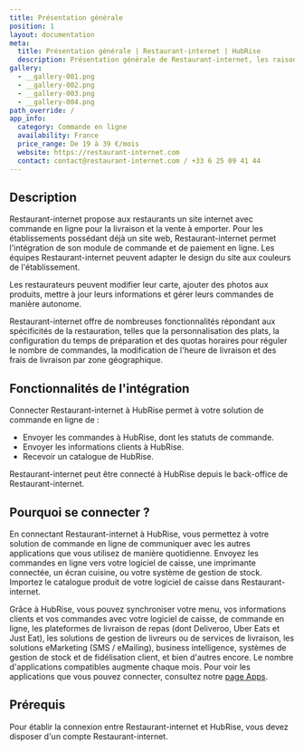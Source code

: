 ```yaml
---
title: Présentation générale
position: 1
layout: documentation
meta:
  title: Présentation générale | Restaurant-internet | HubRise
  description: Présentation générale de Restaurant-internet, les raisons de connecter votre solution de commande en ligne à HubRise et fonctionnalités de l'intégration avec HubRise.
gallery:
  - __gallery-001.png
  - __gallery-002.png
  - __gallery-003.png
  - __gallery-004.png
path_override: /
app_info:
  category: Commande en ligne
  availability: France
  price_range: De 19 à 39 €/mois
  website: https://restaurant-internet.com
  contact: contact@restaurant-internet.com / +33 6 25 09 41 44
---
```


## Description

Restaurant-internet propose aux restaurants un site internet avec commande en ligne pour la livraison et la vente à emporter. Pour les établissements possédant déjà un site web, Restaurant-internet permet l'intégration de son module de commande et de paiement en ligne. Les équipes Restaurant-internet peuvent adapter le design du site aux couleurs de l'établissement.

Les restaurateurs peuvent modifier leur carte, ajouter des photos aux produits, mettre à jour leurs informations et gérer leurs commandes de manière autonome.

Restaurant-internet offre de nombreuses fonctionnalités répondant aux spécificités de la restauration, telles que la personnalisation des plats, la configuration du temps de préparation et des quotas horaires pour réguler le nombre de commandes, la modification de l'heure de livraison et des frais de livraison par zone géographique.

## Fonctionnalités de l'intégration

Connecter Restaurant-internet à HubRise permet à votre solution de commande en ligne de :

- Envoyer les commandes à HubRise, dont les statuts de commande.
- Envoyer les informations clients à HubRise.
- Recevoir un catalogue de HubRise.

Restaurant-internet peut être connecté à HubRise depuis le back-office de Restaurant-internet.

## Pourquoi se connecter ?

En connectant Restaurant-internet à HubRise, vous permettez à votre solution de commande en ligne de communiquer avec les autres applications que vous utilisez de manière quotidienne. Envoyez les commandes en ligne vers votre logiciel de caisse, une imprimante connectée, un écran cuisine, ou votre système de gestion de stock. Importez le catalogue produit de votre logiciel de caisse dans Restaurant-internet.

Grâce à HubRise, vous pouvez synchroniser votre menu, vos informations clients et vos commandes avec votre logiciel de caisse, de commande en ligne, les plateformes de livraison de repas (dont Deliveroo, Uber Eats et Just Eat), les solutions de gestion de livreurs ou de services de livraison, les solutions eMarketing (SMS / eMailing), business intelligence, systèmes de gestion de stock et de fidélisation client, et bien d'autres encore. Le nombre d'applications compatibles augmente chaque mois. Pour voir les applications que vous pouvez connecter, consultez notre [page Apps](/apps).

## Prérequis

Pour établir la connexion entre Restaurant-internet et HubRise, vous devez disposer d'un compte Restaurant-internet.
